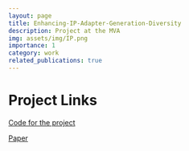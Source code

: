 ```yaml
---
layout: page
title: Enhancing-IP-Adapter-Generation-Diversity
description: Project at the MVA
img: assets/img/IP.png
importance: 1
category: work
related_publications: true
---
```



# Project Links

[Code for the project](https://github.com/melvinsevi/MVA-Project-Unleashing-Text-to-Image-Diffusion-Models-for-Visual-Perception)

[Paper](https://drive.google.com/file/d/1e1sIp7w3ACaU1IZCNyKm4DWd-Ri-ZKvm/view?usp=sharing)

